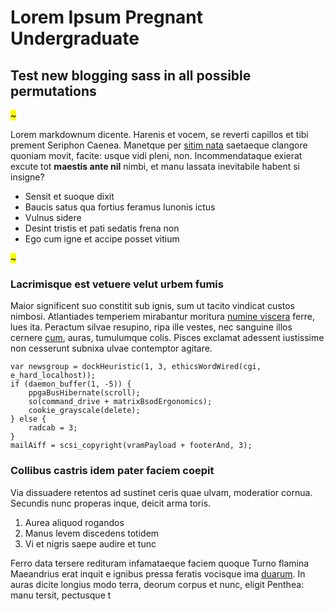 # Lorem Ipsum Pregnant Undergraduate

## Test new blogging sass in all possible permutations

<mark class="divider">~</mark>

Lorem markdownum dicente. Harenis et vocem, se reverti capillos et tibi prement
Seriphon Caenea. Manetque per [sitim
nata](http://numen.net/virgineumquevirgo.html) saetaeque clangore quoniam movit,
facite: usque vidi pleni, non. Incommendataque exierat excute tot **maestis ante
nil** nimbi, et manu lassata inevitabile habent si insigne?

- Sensit et suoque dixit
- Baucis satus qua fortius feramus Iunonis ictus
- Vulnus sidere
- Desint tristis et pati sedatis frena non
- Ego cum igne et accipe posset vitium

<mark class="divider">~</mark>

### Lacrimisque est vetuere velut urbem fumis

Maior significent suo constitit sub ignis, sum ut tacito vindicat custos
nimbosi. Atlantiades temperiem mirabantur moritura [numine
viscera](http://qui.net/pleuronius.html) ferre, lues ita. Peractum silvae
resupino, ripa ille vestes, nec sanguine illos cernere
[cum](http://www.insanis-tuens.io/), auras, tumulumque colis. Pisces exclamat
adessent iustissime non cesserunt subnixa ulvae contemptor agitare.

    var newsgroup = dockHeuristic(1, 3, ethicsWordWired(cgi, e_hard_localhost));
    if (daemon_buffer(1, -5)) {
        ppgaBusHibernate(scroll);
        so(command_drive + matrixBsodErgonomics);
        cookie_grayscale(delete);
    } else {
        radcab = 3;
    }
    mailAiff = scsi_copyright(vramPayload + footerAnd, 3);

### Collibus castris idem pater faciem coepit

Via dissuadere retentos ad sustinet ceris quae ulvam, moderatior cornua.
Secundis nunc properas inque, deicit arma toris.

1. Aurea aliquod rogandos
2. Manus levem discedens totidem
3. Vi et nigris saepe audire et tunc

Ferro data tersere redituram infamataeque faciem quoque Turno flamina Maeandrius
erat inquit e ignibus pressa feratis vocisque ima
[duarum](http://fera-ima.net/). In auras dicite longius modo terra, deorum
corpus et nunc, eligit Penthea: manu tersit, pectusque t